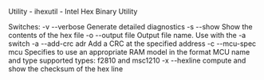 Utility - ihexutil - Intel Hex Binary Utility

Switches:
	-v	--verbose	Generate detailed diagnostics
	-s	--show		Show the contents of the hex file
	-o	--output file	Output file name. Use with the -a switch
	-a	--add-crc adr	Add a CRC at the specified address
	-c	--mcu-spec mcu	Specifies to use an appropriate RAM model
				in the format MCU name and type
				supported types: f2810 and msc1210
	-x	--hexline       compute and show the checksum of the hex line
